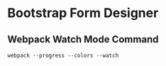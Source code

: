 # Bootstrap Form Designer

## Webpack Watch Mode Command
```
webpack --progress --colors --watch
```